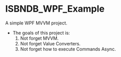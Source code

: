 # ISBNDB_WPF_Example
A simple WPF MVVM project.

* The goals of this project is:
  1. Not forget MVVM.
  2. Not forget Value Converters.
  3. Not forget how to execute Commands Async.
